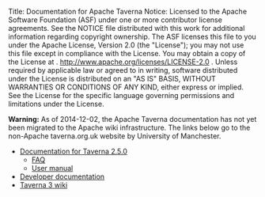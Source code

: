 Title:     Documentation for Apache Taverna
Notice:    Licensed to the Apache Software Foundation (ASF) under one
           or more contributor license agreements.  See the NOTICE file
           distributed with this work for additional information
           regarding copyright ownership.  The ASF licenses this file
           to you under the Apache License, Version 2.0 (the
           "License"); you may not use this file except in compliance
           with the License.  You may obtain a copy of the License at
           .
             http://www.apache.org/licenses/LICENSE-2.0
           .
           Unless required by applicable law or agreed to in writing,
           software distributed under the License is distributed on an
           "AS IS" BASIS, WITHOUT WARRANTIES OR CONDITIONS OF ANY
           KIND, either express or implied.  See the License for the
           specific language governing permissions and limitations
           under the License.

<div class="alert alert-warning" role="alert"><strong>Warning:</strong>
As of 2014-12-02, the Apache Taverna documentation
has not yet been migrated to the Apache wiki infrastructure. The links below go to
the non-Apache taverna.org.uk website by University of Manchester.
</div>

  - [Documentation for Taverna 2.5.0](http://dev.mygrid.org.uk/wiki/display/tav250/Documentation+and+Videos)
    - [FAQ](http://dev.mygrid.org.uk/wiki/display/tav250/Frequently+Asked+Questions)
    - [User manual](http://dev.mygrid.org.uk/wiki/display/tav250/User+Manual)
  - [Developer documentation](http://dev.mygrid.org.uk/wiki/display/developer/Home)
  - [Taverna 3 wiki](http://dev.mygrid.org.uk/wiki/display/TAVOSGI/Home)
